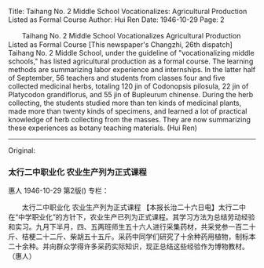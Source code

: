 Title: Taihang No. 2 Middle School Vocationalizes: Agricultural Production Listed as Formal Course
Author: Hui Ren
Date: 1946-10-29
Page: 2

　　Taihang No. 2 Middle School Vocationalizes
    Agricultural Production Listed as Formal Course
    [This newspaper's Changzhi, 26th dispatch] Taihang No. 2 Middle School, under the guideline of "vocationalizing middle schools," has listed agricultural production as a formal course. The learning methods are summarizing labor experience and internships. In the latter half of September, 56 teachers and students from classes four and five collected medicinal herbs, totaling 120 jin of Codonopsis pilosula, 22 jin of Platycodon grandiflorus, and 55 jin of Bupleurum chinense. During the herb collecting, the students studied more than ten kinds of medicinal plants, made more than twenty kinds of specimens, and learned a lot of practical knowledge of herb collecting from the masses. They are now summarizing these experiences as botany teaching materials. (Hui Ren)



<hr /> 

Original: 


### 太行二中职业化  农业生产列为正式课程
惠人
1946-10-29
第2版()
专栏：

　　太行二中职业化
    农业生产列为正式课程
    【本报长治二十六日电】太行二中在“中学职业化”的方针下，农业生产已列为正式课程。其学习方法为总结劳动经验和实习。九月下半月，四、五两班师生五十六人进行采集药材，共采党参一百二十斤、桔梗二十二斤、柴胡五十五斤。采药中同学们研究了十余种药用植物，制标本二十余种。并向群众学得许多采药实际知识，现正总结这些经验作为博物教材。（惠人）
